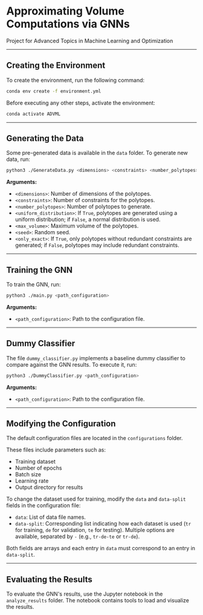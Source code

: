 # Approximating Volume Computations via GNNs

Project for Advanced Topics in Machine Learning and Optimization

---

## Creating the Environment

To create the environment, run the following command:

```bash
conda env create -f environment.yml
```

Before executing any other steps, activate the environment:

```bash
conda activate ADVML
```

---

## Generating the Data

Some pre-generated data is available in the `data` folder. To generate new data, run:

```bash
python3 ./GenerateData.py <dimensions> <constraints> <number_polytopes> <uniform_distribution> <max_volume> <seed> <only_exact>
```

**Arguments:**
- `<dimensions>`: Number of dimensions of the polytopes.
- `<constraints>`: Number of constraints for the polytopes.
- `<number_polytopes>`: Number of polytopes to generate.
- `<uniform_distribution>`: If `True`, polytopes are generated using a uniform distribution; if `False`, a normal distribution is used.
- `<max_volume>`: Maximum volume of the polytopes.
- `<seed>`: Random seed.
- `<only_exact>`: If `True`, only polytopes without redundant constraints are generated; if `False`, polytopes may include redundant constraints.

---

## Training the GNN

To train the GNN, run:

```bash
python3 ./main.py <path_configuration>
```

**Arguments:**
- `<path_configuration>`: Path to the configuration file.

---

## Dummy Classifier

The file `dummy_classifier.py` implements a baseline dummy classifier to compare against the GNN results. To execute it, run:

```bash
python3 ./DummyClassifier.py <path_configuration>
```

**Arguments:**
- `<path_configuration>`: Path to the configuration file.

---

## Modifying the Configuration

The default configuration files are located in the `configurations` folder.

These files include parameters such as:
- Training dataset
- Number of epochs
- Batch size
- Learning rate
- Output directory for results

To change the dataset used for training, modify the `data` and `data-split` fields in the configuration file:

- `data`: List of data file names.
- `data-split`: Corresponding list indicating how each dataset is used (`tr` for training, `de` for validation, `te` for testing). Multiple options are available, separated by `-` (e.g., `tr-de-te` or `tr-de`).

Both fields are arrays and each entry in `data` must correspond to an entry in `data-split`.

---

## Evaluating the Results

To evaluate the GNN's results, use the Jupyter notebook in the `analyze_results` folder. The notebook contains tools to load and visualize the results.
